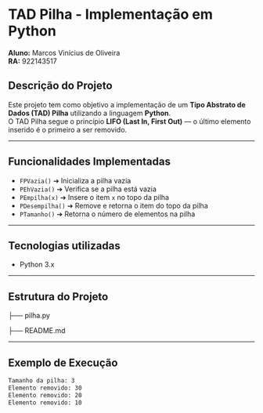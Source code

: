 # TAD Pilha - Implementação em Python

**Aluno:** Marcos Vinícius de Oliveira  
**RA:** 922143517

## Descrição do Projeto

Este projeto tem como objetivo a implementação de um **Tipo Abstrato de Dados (TAD) Pilha** utilizando a linguagem **Python**.  
O TAD Pilha segue o princípio **LIFO (Last In, First Out)** — o último elemento inserido é o primeiro a ser removido.

---

## Funcionalidades Implementadas

- `FPVazia()` ➔ Inicializa a pilha vazia
- `PEhVazia()` ➔ Verifica se a pilha está vazia
- `PEmpilha(x)` ➔ Insere o item `x` no topo da pilha
- `PDesempilha()` ➔ Remove e retorna o item do topo da pilha
- `PTamanho()` ➔ Retorna o número de elementos na pilha

---

## Tecnologias utilizadas

- Python 3.x

---

## Estrutura do Projeto

├── pilha.py

├── README.md

---

## Exemplo de Execução

```bash
Tamanho da pilha: 3
Elemento removido: 30
Elemento removido: 20
Elemento removido: 10

